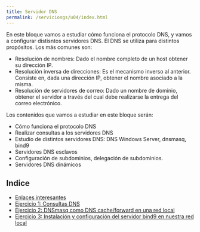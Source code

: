 ```yaml
---
title: Servidor DNS
permalink: /serviciosgs/u04/index.html
---
```


En este bloque vamos a estudiar cómo funciona el protocolo DNS, y vamos a configurar distisntos servidores DNS. El DNS se utiliza para distintos propósitos. Los más comunes son:

* Resolución de nombres: Dado el nombre completo de un host obtener su dirección IP.
* Resolución inversa de direcciones: Es el mecanismo inverso al anterior. Consiste en, dada una dirección IP, obtener el nombre asociado a la misma.
* Resolución de servidores de correo: Dado un nombre de dominio, obtener el servidor a través del cual debe realizarse la entrega del correo electrónico.

Los contenidos que vamos a estudiar en este bloque serán:

* Cómo funciona el protocolo DNS
* Realizar consultas a los servidores DNS
* Estudio de distintos servidores DNS: DNS Windows Server, dnsmasq, bind9
* Servidores DNS esclavos
* Configuración de subdominios, delegación de subdominios.
* Servidores DNS dinámicos
	
## Indice

* [Enlaces interesantes](enlaces.html)
* [Ejercicio 1: Consultas DNS](ejercicio1.html)
* [Ejercicio 2: DNSmasq como DNS cache/forward en una red local](ejercicio2.html)
* [Ejercicio 3: Instalación y configuración del servidor bind9 en nuestra red local](ejercicio3.html)

<!--
* [Ejercicio 4: Instalación y configuración de un servidor DNS esclavo](ejercicio4.html)
* [Ejercicio 5: Configuración de subdominios virtuales con bind9](ejercicio5.html)
* [Ejercicio 6: Delegación de subdominios con bind9](ejercicio6.html)
* [Ejercicio 7: Instalación y configuración de un servidor DNS dinámico](ejercicio7.html)

## Prácticas

* [Práctica DNS](practica_dns.html)
* [Práctica: Configuración de servidores GNU/Linux](practica_linux_server.html)
-->